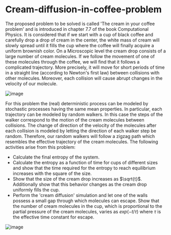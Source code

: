 # Cream-diffusion-in-coffee-problem
The proposed problem to be solved is called 'The cream in your coffee problem' and is introduced in chapter 7.7 of the book Computational Physics. It is considered that if we start with a cup of black coffee and carefully drop a drop of cream in the center, the white mass of cream will slowly spread until it fills the cup where the coffee will finally acquire a uniform brownish color. On a Microscopic level the cream drop consists of a large number of cream molecules. If we follow the movement of one of these molecules through the coffee, we will find that it follows a complicated trajectory. More precisely, it will move for short periods of time in a straight line (according to Newton's first law) between collisions with other molecules. Moreover, each collision will cause abrupt changes in the velocity of our molecule.

![image](https://github.com/dcamposm37/Cream-diffusion-in-coffee-problem/assets/66316978/2d38a2ea-93d5-4702-a14a-c7f059c3409b)

For this problem the (real) deterministic process can be modeled by stochastic processes having the same mean properties. In particular, each trajectory can be modeled by random walkers. In this case the steps of the walker correspond to the motion of the cream molecules between collisions. The change of direction of the velocity of the molecules after each collision is modeled by letting the direction of each walker step be random. Therefore, our random walkers will follow a zigzag path which resembles the effective trajectory of the cream molecules. The following activities arise from this problem:
- Calculate the final entropy of the system.
- Calculate the entropy as a function of time for cups of different sizes and show that the time required for the entropy to reach equilibrium increases with the square of the size.
- Show that the size of the cream drop increases as $\sqrt{t}$. Additionally show that this behavior changes as the cream drop uniformly fills the cup.
- Perform the 'cream diffusion' simulation and let one of the walls possess a small gap through which molecules can escape. Show that the number of cream molecules in the cup, which is proportional to the partial pressure of the cream molecules, varies as $exp{(-t/\tau)}$ where $\tau$ is the effective time constant for escape.

![image](https://github.com/dcamposm37/Cream-diffusion-in-coffee-problem/assets/66316978/18efb2cd-4cb3-4109-a968-ff860b593c3d)

